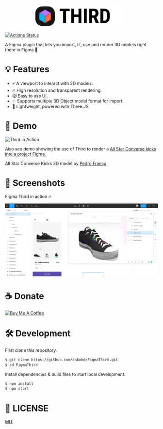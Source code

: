 <img src="./media/third-dark.png" height="80" style="display: table; margin: 0 auto;"/>

[![Actions Status](https://github.com/ahkohd/FigmaDither/workflows/ProdBuild/badge.svg)](https://github.com/ahkohd/FigmaDither/workflows/ProdBuild/badge.svg)

A Figma plugin that lets you import, lit, use and render 3D models right there in Figma 🙈

# 💡 Features

-   ⚡ A viewport to interact with 3D models.
-   🔥 High resolution and transparent rendering.
-   😽 Easy to use UI.
-   ✨ Supports multiple 3D Object model format for import.
-   🚀 Lightweight, powered with Three.JS

# 🎥 Demo

![Third in Action](./media/third-trailer.gif)

Also see demo showing the use of Third to render a
[All Star Converse kicks into a project Figma.](./media/demo.gif)

All Star Converse Kicks 3D model by
[Pedro França](https://sketchfab.com/3d-models/all-star-converse-f3428b2583a0415c99b3b08feee48d79)

# 📸 Screenshots

Figma Third in action 🔥

![Figma Third 🔥](./media/shot1.png)

# ☕️ Donate

<a href="https://www.buymeacoffee.com/jwlE0N8" target="_blank"><img src="https://bmc-cdn.nyc3.digitaloceanspaces.com/BMC-button-images/custom_images/orange_img.png" alt="Buy Me A Coffee" style="height: auto !important;width: auto !important;" ></a>

# 🛠 Development

First clone this repository.

```bash
$ git clone https://github.com/ahkohd/FigmaThird.git
$ cd FigmaThird
```

Install dependencies & build files to start local development.

```bash
$ npm install
$ npm start
```

# 🧾 LICENSE

[MIT](./LICENSE.md)
